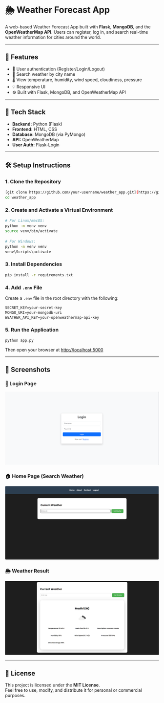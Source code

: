 # 🌦️ Weather Forecast App

A web-based Weather Forecast App built with **Flask**, **MongoDB**, and the **OpenWeatherMap API**. Users can register, log in, and search real-time weather information for cities around the world.

---

## 🚀 Features

- 🔐 User authentication (Register/Login/Logout)
- 📍 Search weather by city name
- 🌡️ View temperature, humidity, wind speed, cloudiness, pressure
- 💡 Responsive UI
- ⚙️ Built with Flask, MongoDB, and OpenWeatherMap API

---

## 🔧 Tech Stack

- **Backend:** Python (Flask)
- **Frontend:** HTML, CSS 
- **Database:** MongoDB (via PyMongo)
- **API:** OpenWeatherMap
- **User Auth:** Flask-Login

---

## 🛠️ Setup Instructions

### 1. Clone the Repository
```bash
[git clone https://github.com/your-username/weather_app.git](https://github.com/pavan2k317/weather_forecast.git)
cd weather_app
```

### 2. Create and Activate a Virtual Environment
```bash
# For Linux/macOS:
python -m venv venv
source venv/bin/activate

# For Windows:
python -m venv venv
venv\Scripts\activate
```

### 3. Install Dependencies
```bash
pip install -r requirements.txt
```

### 4. Add `.env` File
Create a `.env` file in the root directory with the following:

```
SECRET_KEY=your-secret-key
MONGO_URI=your-mongodb-uri
WEATHER_API_KEY=your-openweathermap-api-key
```

### 5. Run the Application
```bash
python app.py
```

Then open your browser at [http://localhost:5000](http://localhost:5000)

---

## 📸 Screenshots

### 🔐 Login Page
![Login Page](static/screenshots/Login.png)

### 🏠 Home Page (Search Weather)
![Home Page](static/screenshots/Home.png)

### 🌦️ Weather Result
![Weather Result](static/screenshots/Weather.png)


---

## 📝 License

This project is licensed under the **MIT License**.  
Feel free to use, modify, and distribute it for personal or commercial purposes.

